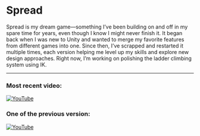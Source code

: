 # Spread

Spread is my dream game—something I’ve been building on and off in my spare time for years, even though I know I might never finish it.
It began back when I was new to Unity and wanted to merge my favorite features from different games into one. Since then, I’ve scrapped and restarted it multiple times, each version helping me level up my skills and explore new design approaches.
Right now, I’m working on polishing the ladder climbing system using IK.

---

### Most recent video:
[![YouTube](https://img.shields.io/badge/YouTube-red?style=for-the-badge&logo=youtube&logoColor=white)](https://www.youtube.com/watch?v=v82jUoOpVp4)

### One of the previous version:
[![YouTube](https://img.shields.io/badge/YouTube-red?style=for-the-badge&logo=youtube&logoColor=white)](https://www.youtube.com/watch?v=v82jUoOpVp4)
